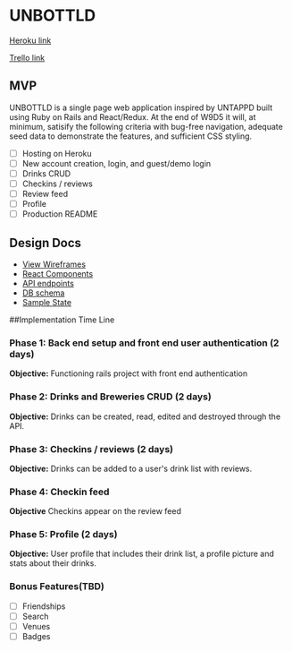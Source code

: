 # UNBOTTLD

[Heroku link][heroku]

[Trello link][trello]

[heroku]: https://unbottld.herokuapp.com/
[trello]: https://trello.com/b/A7XVjaRF/unbottld

## MVP

UNBOTTLD is a single page web application inspired by UNTAPPD built using Ruby on Rails and React/Redux. At the end of W9D5 it will, at minimum, satisify the following criteria with bug-free navigation, adequate seed data to demonstrate the features, and sufficient CSS styling.

- [ ] Hosting on Heroku
- [ ] New account creation, login, and guest/demo login
- [ ] Drinks CRUD
- [ ] Checkins / reviews
- [ ] Review feed
- [ ] Profile
- [ ] Production README

## Design Docs
* [View Wireframes][wireframes]
* [React Components][components]
* [API endpoints][api-endpoints]
* [DB schema][schema]
* [Sample State][sample-state]

[wireframes]: docs/wireframes
[components]: docs/component-hierarchy.md
[sample-state]: docs/sample-state.md
[api-endpoints]: docs/api-endpoints.md
[schema]: docs/schema.md

##Implementation Time Line

### Phase 1: Back end setup and front end user authentication (2 days)

**Objective:** Functioning rails project with front end authentication

### Phase 2: Drinks and Breweries CRUD (2 days)

**Objective:** Drinks can be created, read, edited and destroyed through the API.

### Phase 3: Checkins / reviews (2 days)

**Objective:** Drinks can be added to a user's drink list with reviews.

### Phase 4: Checkin feed

**Objective** Checkins appear on the review feed

### Phase 5: Profile (2 days)

**Objective:** User profile that includes their drink list, a profile picture and stats about their drinks.



### Bonus Features(TBD)
- [ ] Friendships
- [ ] Search
- [ ] Venues
- [ ] Badges
